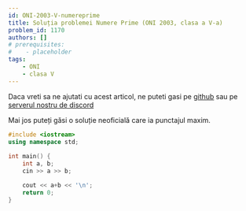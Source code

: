 ```yaml
---
id: ONI-2003-V-numereprime
title: Soluția problemei Numere Prime (ONI 2003, clasa a V-a)
problem_id: 1170
authors: []
# prerequisites:
#    - placeholder
tags:
    - ONI
    - clasa V
---
```


Daca vreti sa ne ajutati cu acest articol, ne puteti gasi pe [github](https://github.com/roalgo-discord/arhiva-educationala) sau pe [serverul nostru de discord](https://discord.gg/vdDRSmg3fC)

Mai jos puteți găsi o soluție neoficială care ia punctajul maxim.

```cpp
#include <iostream>
using namespace std;
 
int main() {
    int a, b;
    cin >> a >> b;

    cout << a+b << '\n';
    return 0;
}
```
